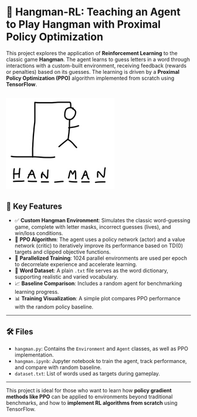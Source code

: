 # 🧠 Hangman-RL: Teaching an Agent to Play Hangman with Proximal Policy Optimization

This project explores the application of **Reinforcement Learning** to the classic game **Hangman**. The agent learns to guess letters in a word through interactions with a custom-built environment, receiving feedback (rewards or penalties) based on its guesses. The learning is driven by a **Proximal Policy Optimization (PPO)** algorithm implemented from scratch using **TensorFlow**.

![Hangman Game](images/hangman_game.jpg)
---

## 🧩 Key Features

- ✅ **Custom Hangman Environment**: Simulates the classic word-guessing game, complete with letter masks, incorrect guesses (lives), and win/loss conditions.
- 🧠 **PPO Algorithm**: The agent uses a policy network (actor) and a value network (critic) to iteratively improve its performance based on TD(0) targets and clipped objective functions.
- 🏃 **Parallelized Training**: 1024 parallel environments are used per epoch to decorrelate experience and accelerate learning.
- 📄 **Word Dataset**: A plain `.txt` file serves as the word dictionary, supporting realistic and varied vocabulary.
- 📈 **Baseline Comparison**: Includes a random agent for benchmarking learning progress.
- 📊 **Training Visualization**: A simple plot compares PPO performance with the random policy baseline.

---

## 🛠️ Files

- `hangman.py`: Contains the `Environment` and `Agent` classes, as well as PPO implementation.
- `hangman.ipynb`: Jupyter notebook to train the agent, track performance, and compare with random baseline.
- `dataset.txt`: List of words used as targets during gameplay.

---

This project is ideal for those who want to learn how **policy gradient methods like PPO** can be applied to environments beyond traditional benchmarks, and how to **implement RL algorithms from scratch** using TensorFlow.
